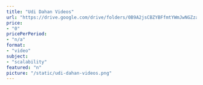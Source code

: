 ```yaml
---
title: "Udi Dahan Videos"
url: "https://drive.google.com/drive/folders/0B9A2jsCBZYBFfmtYWmJwNGZzaEQ3d2xqTzBiWTFhZTFGSmlDbUowLUJmbXgxX2RiWGNDR2c"
price: 
- "0"
pricePerPeriod: 
- "n/a"
format: 
- "video"
subject: 
- "scalability"
featured: "n"
picture: "/static/udi-dahan-videos.png"
---
```

